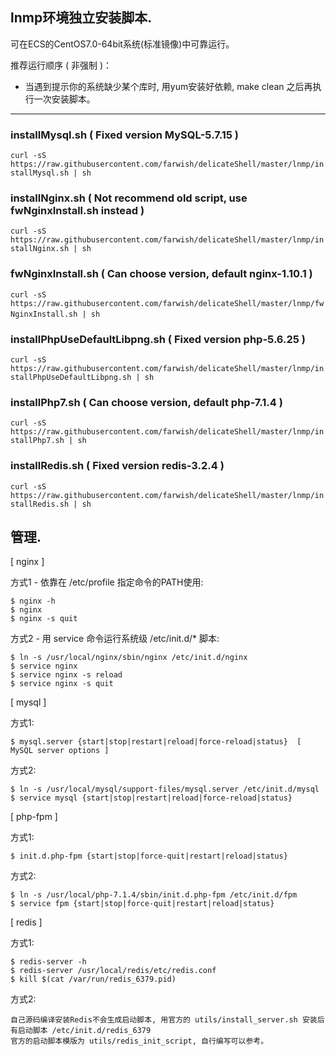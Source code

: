 ## lnmp环境独立安装脚本.

可在ECS的CentOS7.0-64bit系统(标准镜像)中可靠运行。

推荐运行顺序 ( 非强制 )：  
* 当遇到提示你的系统缺少某个库时, 用yum安装好依赖, make clean 之后再执行一次安装脚本。  

---

### installMysql.sh ( Fixed version MySQL-5.7.15 )  

`curl -sS https://raw.githubusercontent.com/farwish/delicateShell/master/lnmp/installMysql.sh | sh`  

### installNginx.sh ( Not recommend old script, use fwNginxInstall.sh instead )  

`curl -sS https://raw.githubusercontent.com/farwish/delicateShell/master/lnmp/installNginx.sh | sh`  

### fwNginxInstall.sh ( Can choose version, default nginx-1.10.1 )    

`curl -sS https://raw.githubusercontent.com/farwish/delicateShell/master/lnmp/fwNginxInstall.sh | sh`    

### installPhpUseDefaultLibpng.sh  ( Fixed version php-5.6.25 )  

`curl -sS https://raw.githubusercontent.com/farwish/delicateShell/master/lnmp/installPhpUseDefaultLibpng.sh | sh`  

### installPhp7.sh  ( Can choose version, default php-7.1.4 )  

`curl -sS https://raw.githubusercontent.com/farwish/delicateShell/master/lnmp/installPhp7.sh | sh`  

### installRedis.sh ( Fixed version redis-3.2.4 )   

`curl -sS https://raw.githubusercontent.com/farwish/delicateShell/master/lnmp/installRedis.sh | sh`  

## 管理.

[ nginx ]

方式1 - 依靠在 /etc/profile 指定命令的PATH使用:  
```
$ nginx -h  
$ nginx 
$ nginx -s quit
```

方式2 - 用 service 命令运行系统级 /etc/init.d/* 脚本:  
```
$ ln -s /usr/local/nginx/sbin/nginx /etc/init.d/nginx
$ service nginx
$ service nginx -s reload
$ service nginx -s quit
```

[ mysql ]

方式1:  
```
$ mysql.server {start|stop|restart|reload|force-reload|status}  [ MySQL server options ]
```

方式2:  
```
$ ln -s /usr/local/mysql/support-files/mysql.server /etc/init.d/mysql  
$ service mysql {start|stop|restart|reload|force-reload|status}  
```

[ php-fpm ]

方式1:  
```
$ init.d.php-fpm {start|stop|force-quit|restart|reload|status}  
```

方式2:  
```
$ ln -s /usr/local/php-7.1.4/sbin/init.d.php-fpm /etc/init.d/fpm
$ service fpm {start|stop|force-quit|restart|reload|status}
```

[ redis ]

方式1:  
```
$ redis-server -h
$ redis-server /usr/local/redis/etc/redis.conf
$ kill $(cat /var/run/redis_6379.pid)
```

方式2:
```
自己源码编译安装Redis不会生成启动脚本, 用官方的 utils/install_server.sh 安装后有启动脚本 /etc/init.d/redis_6379
官方的启动脚本模版为 utils/redis_init_script, 自行编写可以参考。
```
